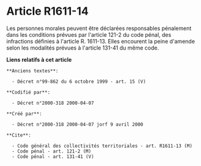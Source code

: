# Article R1611-14

Les personnes morales peuvent être déclarées responsables pénalement dans les conditions prévues par l'article 121-2 du code
pénal, des infractions définies à l'article R. 1611-13. Elles encourent la peine d'amende selon les modalités prévues à
l'article 131-41 du même code.

**Liens relatifs à cet article**

	**Anciens textes**:

	  - Décret n°99-862 du 6 octobre 1999 - art. 15 (V)

	**Codifié par**:

	  - Décret n°2000-318 2000-04-07

	**Créé par**:

	  - Décret n°2000-318 2000-04-07 jorf 9 avril 2000

	**Cite**:

	  - Code général des collectivités territoriales - art. R1611-13 (M)
	  - Code pénal - art. 121-2 (M)
	  - Code pénal - art. 131-41 (V)
